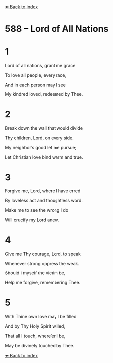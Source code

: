 [⬅️ Back to index](../README.md)

# 588 – Lord of All Nations





# 1

Lord of all nations, grant me grace

To love all people, every race,

And in each person may I see

My kindred loved, redeemed by Thee.



# 2

Break down the wall that would divide

Thy children, Lord, on every side.

My neighbor’s good let me pursue;

Let Christian love bind warm and true.



# 3

Forgive me, Lord, where I have erred

By loveless act and thoughtless word.

Make me to see the wrong I do

Will crucify my Lord anew.



# 4

Give me Thy courage, Lord, to speak

Whenever strong oppress the weak.

Should I myself the victim be,

Help me forgive, remembering Thee.



# 5

With Thine own love may I be filled

And by Thy Holy Spirit willed,

That all I touch, where’er I be,

May be divinely touched by Thee.

[⬅️ Back to index](../README.md)
